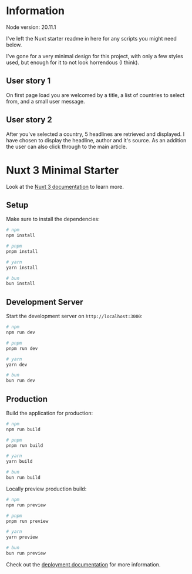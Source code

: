 # Information

Node version: 20.11.1

I've left the Nuxt starter readme in here for any scripts you might need below.

I've gone for a very minimal design for this project, with only a few styles used, but enough for it to not look horrendous (I think).

## User story 1

On first page load you are welcomed by a title, a list of countries to select from, and a small user message.

## User story 2

After you've selected a country, 5 headlines are retrieved and displayed. I have chosen to display the headline, author and it's source. As an addition the user can also click through to the main article.

# Nuxt 3 Minimal Starter

Look at the [Nuxt 3 documentation](https://nuxt.com/docs/getting-started/introduction) to learn more.

## Setup

Make sure to install the dependencies:

```bash
# npm
npm install

# pnpm
pnpm install

# yarn
yarn install

# bun
bun install
```

## Development Server

Start the development server on `http://localhost:3000`:

```bash
# npm
npm run dev

# pnpm
pnpm run dev

# yarn
yarn dev

# bun
bun run dev
```

## Production

Build the application for production:

```bash
# npm
npm run build

# pnpm
pnpm run build

# yarn
yarn build

# bun
bun run build
```

Locally preview production build:

```bash
# npm
npm run preview

# pnpm
pnpm run preview

# yarn
yarn preview

# bun
bun run preview
```

Check out the [deployment documentation](https://nuxt.com/docs/getting-started/deployment) for more information.
